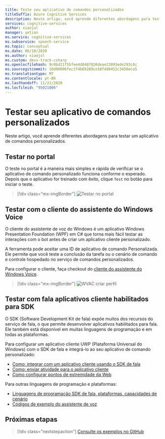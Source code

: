 ```yaml
---
title: Teste seu aplicativo de comandos personalizados
titleSuffix: Azure Cognitive Services
description: Neste artigo, você aprende diferentes abordagens para testar um aplicativo de comandos personalizados.
services: cognitive-services
author: xiaojul
manager: yetian
ms.service: cognitive-services
ms.subservice: speech-service
ms.topic: conceptual
ms.date: 06/18/2020
ms.author: xiaojul
ms.custom: devx-track-csharp
ms.openlocfilehash: 9c0bd21f55fee4d8487826deae23093ede293c8c
ms.sourcegitcommit: 10d00006fec1f4b69289ce18fdd0452c3458eca5
ms.translationtype: MT
ms.contentlocale: pt-BR
ms.lasthandoff: 11/21/2020
ms.locfileid: "95021806"
---
```

# <a name="test-your-custom-commands-application"></a>Testar seu aplicativo de comandos personalizados

Neste artigo, você aprende diferentes abordagens para testar um aplicativo de comandos personalizados.

## <a name="test-in-the-portal"></a>Testar no portal

O teste no portal é a maneira mais simples e rápida de verificar se o aplicativo de comando personalizado funciona conforme o esperado. Depois que o aplicativo for treinado com êxito, clique `Test` no botão para iniciar o teste.

> [!div class="mx-imgBorder"]
> ![Testar no portal](media/custom-commands/create-basic-test-chat.png)

## <a name="test-with-windows-voice-assistant-client"></a>Testar com o cliente do assistente do Windows Voice

O cliente do assistente de voz do Windows é um aplicativo Windows Presentation Foundation (WPF) em C# que torna mais fácil testar as interações com o bot antes de criar um aplicativo cliente personalizado.

A ferramenta pode aceitar uma ID de aplicativo de comando Personalizada. Ele permite que você teste a conclusão da tarefa ou o cenário de comando e controle hospedado no serviço de comandos personalizados.

Para configurar o cliente, faça checkout do [cliente do assistente do Windows Voice](https://github.com/Azure-Samples/Cognitive-Services-Voice-Assistant/tree/master/clients/csharp-wpf).

> [!div class="mx-imgBorder"]
> ![WVAC criar perfil](media/custom-commands/conversation.png)

## <a name="test-with-speech-sdk-enabled-client-applications"></a>Testar com fala aplicativos cliente habilitados para SDK 
O SDK (Software Development Kit de fala) expõe muitos dos recursos do serviço de fala, o que permite desenvolver aplicativos habilitados para fala. Ele também está disponível em muitas linguagens de programação e em todas as plataformas.

Para configurar um aplicativo cliente UWP (Plataforma Universal do Windows) com o SDK de fala e integrá-lo ao seu aplicativo de comando personalizado:  
- [Como: integrar com um aplicativo cliente usando o SDK de fala](./how-to-custom-commands-setup-speech-sdk.md)
- [Como: enviar atividade para o aplicativo cliente](./how-to-custom-commands-send-activity-to-client.md)
- [Como configurar pontos de extremidade da Web](./how-to-custom-commands-setup-web-endpoints.md)

Para outras linguagens de programação e plataformas:
- [Linguagens de programação SDK de fala, plataformas, capacidades de cenário](./speech-sdk.md)
- [Códigos de exemplo do assistente de voz](https://github.com/Azure-Samples/Cognitive-Services-Voice-Assistant)

## <a name="next-steps"></a>Próximas etapas

> [!div class="nextstepaction"]
> [Consulte os exemplos no GitHub](https://aka.ms/speech/cc-samples)